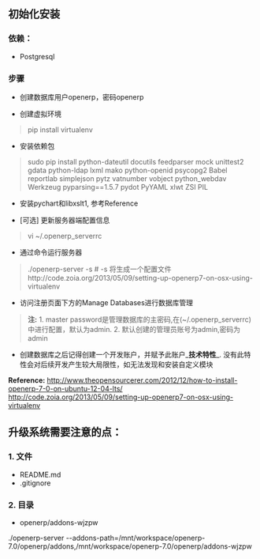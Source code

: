 ## 初始化安装
### 依赖：
* Postgresql

### 步骤
* 创建数据库用户openerp，密码openerp

* 创建虚拟环境
> pip install virtualenv
>

* 安装依赖包
> sudo pip install python-dateutil docutils feedparser mock unittest2 gdata python-ldap lxml mako python-openid psycopg2 Babel reportlab simplejson pytz vatnumber vobject python_webdav Werkzeug pyparsing==1.5.7 pydot PyYAML xlwt ZSI PIL

* 安装pychart和libxslt1, 参考Reference

* [可选] 更新服务器端配置信息
> vi ~/.openerp_serverrc

* 通过命令运行服务器
> ./openerp-server -s # -s 将生成一个配置文件http://code.zoia.org/2013/05/09/setting-up-openerp7-on-osx-using-virtualenv

* 访问注册页面下方的Manage Databases进行数据库管理
> **注:** 1. master password是管理数据库的主密码,在(~/.openerp_serverrc)中进行配置，默认为admin.
>  2. 默认创建的管理员账号为admin,密码为admin

* 创建数据库之后记得创建一个开发账户，并赋予此账户_**技术特性**_. 没有此特性会对后续开发产生较大局限性，如无法发现和安装自定义模块


**Reference:** http://www.theopensourcerer.com/2012/12/how-to-install-openerp-7-0-on-ubuntu-12-04-lts/
http://code.zoia.org/2013/05/09/setting-up-openerp7-on-osx-using-virtualenv

## 升级系统需要注意的点：

### 1. 文件
* README.md
* .gitignore

### 2. 目录
* openerp/addons-wjzpw


./openerp-server --addons-path=/mnt/workspace/openerp-7.0/openerp/addons,/mnt/workspace/openerp-7.0/openerp/addons-wjzpw

